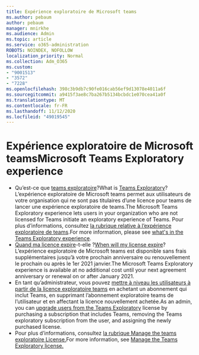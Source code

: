 ```yaml
---
title: Expérience exploratoire de Microsoft teams
ms.author: pebaum
author: pebaum
manager: mnirkhe
ms.audience: Admin
ms.topic: article
ms.service: o365-administration
ROBOTS: NOINDEX, NOFOLLOW
localization_priority: Normal
ms.collection: Adm_O365
ms.custom:
- "9001513"
- "3572"
- "7228"
ms.openlocfilehash: 398c3b9db7c90fe016cab56ef9d13078e4011a6f
ms.sourcegitcommit: a9415f3ae8c7ba267b5134bcbdc1e070cea41a0f
ms.translationtype: MT
ms.contentlocale: fr-FR
ms.lasthandoff: 11/12/2020
ms.locfileid: "49019545"
---
```

# <a name="microsoft-teams-exploratory-experience"></a><span data-ttu-id="5d7b1-102">Expérience exploratoire de Microsoft teams</span><span class="sxs-lookup"><span data-stu-id="5d7b1-102">Microsoft Teams Exploratory experience</span></span>

- <span data-ttu-id="5d7b1-103">Qu’est-ce que [teams exploratoire](https://docs.microsoft.com/microsoftteams/teams-exploratory)?</span><span class="sxs-lookup"><span data-stu-id="5d7b1-103">What is [Teams Exploratory](https://docs.microsoft.com/microsoftteams/teams-exploratory)?</span></span> <span data-ttu-id="5d7b1-104">L’expérience exploratoire de Microsoft teams permet aux utilisateurs de votre organisation qui ne sont pas titulaires d’une licence pour teams de lancer une expérience exploratoire de teams.</span><span class="sxs-lookup"><span data-stu-id="5d7b1-104">The Microsoft Teams Exploratory experience lets users in your organization who are not licensed for Teams initiate an exploratory experience of Teams.</span></span> <span data-ttu-id="5d7b1-105">Pour plus d’informations, consultez [la rubrique relative à l’expérience exploratoire de teams](https://docs.microsoft.com/microsoftteams/teams-exploratory#whats-in-the-teams-exploratory-experience).</span><span class="sxs-lookup"><span data-stu-id="5d7b1-105">For more information, please see [what's in the Teams Exploratory experience](https://docs.microsoft.com/microsoftteams/teams-exploratory#whats-in-the-teams-exploratory-experience).</span></span>
- <span data-ttu-id="5d7b1-106">[Quand ma licence expire](https://docs.microsoft.com/microsoftteams/teams-exploratory#how-long-does-the-teams-exploratory-experience-last)-t-elle ?</span><span class="sxs-lookup"><span data-stu-id="5d7b1-106">[When will my license expire](https://docs.microsoft.com/microsoftteams/teams-exploratory#how-long-does-the-teams-exploratory-experience-last)?</span></span> <span data-ttu-id="5d7b1-107">L’expérience exploratoire de Microsoft teams est disponible sans frais supplémentaires jusqu’à votre prochain anniversaire ou renouvellement le prochain ou après le 1er 2021 janvier.</span><span class="sxs-lookup"><span data-stu-id="5d7b1-107">The Microsoft Teams Exploratory experience is available at no additional cost until your next agreement anniversary or renewal on or after January 2021.</span></span>
- <span data-ttu-id="5d7b1-108">En tant qu’administrateur, vous pouvez [mettre à niveau les utilisateurs à partir de la licence exploratoire teams](https://docs.microsoft.com/microsoftteams/teams-exploratory#upgrade-users-from-the-teams-exploratory-license) en achetant un abonnement qui inclut Teams, en supprimant l’abonnement exploratoire teams de l’utilisateur et en affectant la licence nouvellement achetée.</span><span class="sxs-lookup"><span data-stu-id="5d7b1-108">As an admin, you can [upgrade users from the Teams Exploratory](https://docs.microsoft.com/microsoftteams/teams-exploratory#upgrade-users-from-the-teams-exploratory-license) license by purchasing a subscription that includes Teams, removing the Teams exploratory subscription from the user, and assigning the newly purchased license.</span></span>
- <span data-ttu-id="5d7b1-109">Pour plus d’informations, consultez [la rubrique Manage the teams exploratoire License.](https://docs.microsoft.com/microsoftteams/teams-exploratory)</span><span class="sxs-lookup"><span data-stu-id="5d7b1-109">For more information, see [Manage the Teams Exploratory license.](https://docs.microsoft.com/microsoftteams/teams-exploratory)</span></span>
